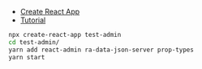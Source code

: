 
* [Create React App](https://facebook.github.io/create-react-app/)
* [Tutorial](https://marmelab.com/react-admin/Tutorial.html)

```sh
npx create-react-app test-admin
cd test-admin/
yarn add react-admin ra-data-json-server prop-types
yarn start
```